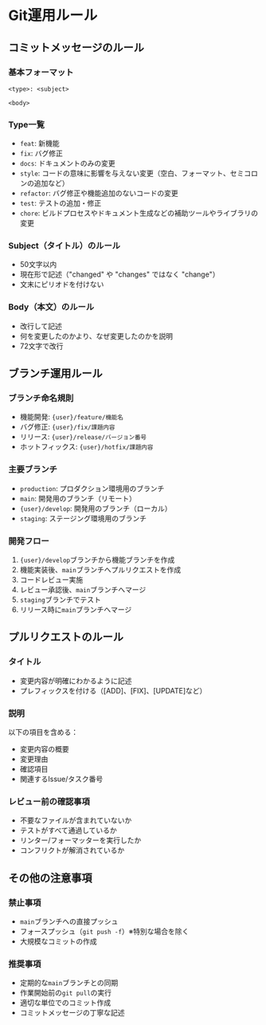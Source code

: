 # Git運用ルール

## コミットメッセージのルール

### 基本フォーマット

```
<type>: <subject>

<body>
```

### Type一覧

- `feat`: 新機能
- `fix`: バグ修正
- `docs`: ドキュメントのみの変更
- `style`: コードの意味に影響を与えない変更（空白、フォーマット、セミコロンの追加など）
- `refactor`: バグ修正や機能追加のないコードの変更
- `test`: テストの追加・修正
- `chore`: ビルドプロセスやドキュメント生成などの補助ツールやライブラリの変更

### Subject（タイトル）のルール

- 50文字以内
- 現在形で記述（"changed" や "changes" ではなく "change"）
- 文末にピリオドを付けない

### Body（本文）のルール

- 改行して記述
- 何を変更したのかより、なぜ変更したのかを説明
- 72文字で改行

## ブランチ運用ルール

### ブランチ命名規則

- 機能開発: `{user}/feature/機能名`
- バグ修正: `{user}/fix/課題内容`
- リリース: `{user}/release/バージョン番号`
- ホットフィックス: `{user}/hotfix/課題内容`

### 主要ブランチ

- `production`: プロダクション環境用のブランチ
- `main`: 開発用のブランチ（リモート）
- `{user}/develop`: 開発用のブランチ（ローカル）
- `staging`: ステージング環境用のブランチ

### 開発フロー

1. `{user}/develop`ブランチから機能ブランチを作成
2. 機能実装後、`main`ブランチへプルリクエストを作成
3. コードレビュー実施
4. レビュー承認後、`main`ブランチへマージ
5. `staging`ブランチでテスト
6. リリース時に`main`ブランチへマージ

## プルリクエストのルール

### タイトル

- 変更内容が明確にわかるように記述
- プレフィックスを付ける（[ADD]、[FIX]、[UPDATE]など）

### 説明

以下の項目を含める：

- 変更内容の概要
- 変更理由
- 確認項目
- 関連するIssue/タスク番号

### レビュー前の確認事項

- 不要なファイルが含まれていないか
- テストがすべて通過しているか
- リンター/フォーマッターを実行したか
- コンフリクトが解消されているか

## その他の注意事項

### 禁止事項

- `main`ブランチへの直接プッシュ
- フォースプッシュ（`git push -f`）※特別な場合を除く
- 大規模なコミットの作成

### 推奨事項

- 定期的な`main`ブランチとの同期
- 作業開始前の`git pull`の実行
- 適切な単位でのコミット作成
- コミットメッセージの丁寧な記述 
